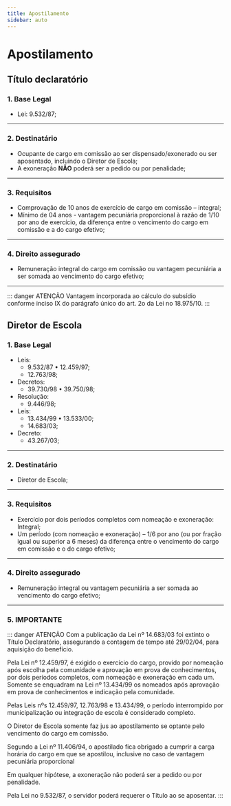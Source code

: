 ```yaml
---
title: Apostilamento
sidebar: auto
---
```


# Apostilamento 

## Título declaratório

### 1. Base Legal
+ Lei: 9.532/87;
---

### 2. Destinatário
+ Ocupante de cargo em comissão ao ser dispensado/exonerado ou ser aposentado, incluindo o Diretor de Escola;
+ A exoneração **NÃO** poderá ser a pedido ou por penalidade;
---

### 3. Requisitos
+ Comprovação de 10 anos de exercício de cargo em comissão – integral;
+ Mínimo de 04 anos - vantagem pecuniária proporcional à razão de 1/10 por ano de exercício, da diferença entre o vencimento do cargo em comissão e a do cargo efetivo;
---

### 4. Direito assegurado
+ Remuneração integral do cargo em comissão ou vantagem pecuniária a ser somada ao vencimento do cargo efetivo;
---

::: danger ATENÇÃO
Vantagem incorporada ao cálculo do subsídio conforme inciso IX do parágrafo único do art. 2o da Lei no 18.975/10.
:::


## Diretor de Escola

### 1. Base Legal
+ Leis:
    - 9.532/87 • 12.459/97;
    - 12.763/98;
+ Decretos:
    - 39.730/98 • 39.750/98;
+ Resolução:
    - 9.446/98;
+ Leis:
    - 13.434/99 • 13.533/00;
    - 14.683/03;
+ Decreto:
    - 43.267/03;
---

### 2. Destinatário
+ Diretor de Escola;
---

### 3. Requisitos
+ Exercício por dois períodos completos com nomeação e exoneração: Integral;
+ Um período (com nomeação e exoneração) – 1/6 por ano (ou por fração igual ou superior a 6 meses) da diferença entre o vencimento do cargo em comissão e o do cargo efetivo;
---

### 4. Direito assegurado
+ Remuneração integral ou vantagem pecuniária a ser somada ao vencimento do cargo efetivo;
---

### 5. IMPORTANTE


::: danger ATENÇÃO
Com a publicação da Lei nº 14.683/03 foi extinto o Título Declaratório, assegurando a contagem de tempo até 29/02/04, para aquisição do benefício.


Pela Lei nº 12.459/97, é exigido o exercício do cargo, provido por nomeação após escolha pela comunidade e aprovação em prova de conhecimentos, por dois períodos completos, com nomeação e exoneração em cada um. Somente se enquadram na Lei nº 13.434/99 os nomeados após aprovação em prova de conhecimentos e indicação pela comunidade.



Pelas Leis nºs 12.459/97, 12.763/98 e 13.434/99, o período interrompido por municipalização ou integração de escola é considerado completo.

O Diretor de Escola somente faz jus ao apostilamento se optante pelo vencimento do cargo em comissão.




Segundo a Lei nº 11.406/94, o apostilado fica obrigado a cumprir a carga horária do cargo em que se apostilou, inclusive no caso de
vantagem pecuniária proporcional

Em qualquer hipótese, a exoneração não poderá ser a pedido ou por penalidade.

Pela Lei no 9.532/87, o servidor poderá requerer o Título ao se aposentar.
:::
